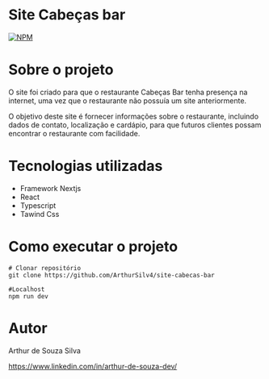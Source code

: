 # Site Cabeças bar
[![NPM](https://img.shields.io/npm/l/react)](https://github.com/ArthurSilv4/Top-Down/blob/main/LICENSE) 

# Sobre o projeto

O site foi criado para que o restaurante Cabeças Bar tenha presença na internet, uma vez que o restaurante não possuía um site anteriormente.

O objetivo deste site é fornecer informações sobre o restaurante, incluindo dados de contato, localização e cardápio, para que futuros clientes possam encontrar o restaurante com facilidade.

<!-- Você pode acessar o site clicando [Aqui](https://gerador-de-tema-redacao.vercel.app) -->

<!-- ## Layout 
![Inicial 1](https://github.com/ArthurSilv4/gerador-de-tema-redacao/blob/main/public/image/Interface.png) -->

# Tecnologias utilizadas

- Framework Nextjs
- React
- Typescript
- Tawind Css

# Como executar o projeto

```
# Clonar repositório
git clone https://github.com/ArthurSilv4/site-cabecas-bar

#Localhost
npm run dev
```
# Autor

Arthur de Souza Silva

https://www.linkedin.com/in/arthur-de-souza-dev/

